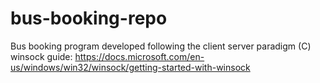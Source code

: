 # bus-booking-repo
Bus booking program developed following the client server paradigm (C)
winsock guide: https://docs.microsoft.com/en-us/windows/win32/winsock/getting-started-with-winsock

